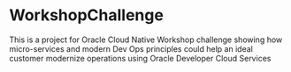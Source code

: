 # WorkshopChallenge
This is a project for Oracle Cloud Native Workshop challenge showing how micro-services and modern Dev Ops principles could help an ideal customer modernize operations using Oracle Developer Cloud Services
